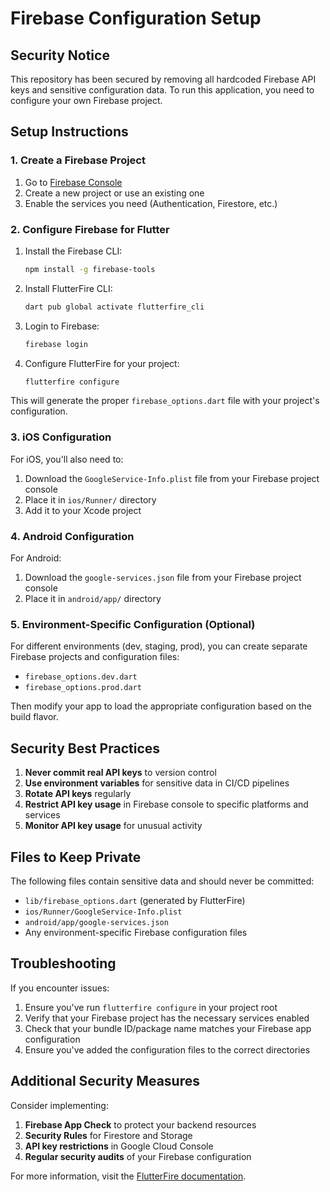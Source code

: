# Firebase Configuration Setup

## Security Notice

This repository has been secured by removing all hardcoded Firebase API keys and sensitive configuration data. To run this application, you need to configure your own Firebase project.

## Setup Instructions

### 1. Create a Firebase Project

1. Go to [Firebase Console](https://console.firebase.google.com/)
2. Create a new project or use an existing one
3. Enable the services you need (Authentication, Firestore, etc.)

### 2. Configure Firebase for Flutter

1. Install the Firebase CLI:
   ```bash
   npm install -g firebase-tools
   ```

2. Install FlutterFire CLI:
   ```bash
   dart pub global activate flutterfire_cli
   ```

3. Login to Firebase:
   ```bash
   firebase login
   ```

4. Configure FlutterFire for your project:
   ```bash
   flutterfire configure
   ```

This will generate the proper `firebase_options.dart` file with your project's configuration.

### 3. iOS Configuration

For iOS, you'll also need to:

1. Download the `GoogleService-Info.plist` file from your Firebase project console
2. Place it in `ios/Runner/` directory
3. Add it to your Xcode project

### 4. Android Configuration

For Android:

1. Download the `google-services.json` file from your Firebase project console
2. Place it in `android/app/` directory

### 5. Environment-Specific Configuration (Optional)

For different environments (dev, staging, prod), you can create separate Firebase projects and configuration files:

- `firebase_options.dev.dart`
- `firebase_options.prod.dart`

Then modify your app to load the appropriate configuration based on the build flavor.

## Security Best Practices

1. **Never commit real API keys** to version control
2. **Use environment variables** for sensitive data in CI/CD pipelines
3. **Rotate API keys** regularly
4. **Restrict API key usage** in Firebase console to specific platforms and services
5. **Monitor API key usage** for unusual activity

## Files to Keep Private

The following files contain sensitive data and should never be committed:

- `lib/firebase_options.dart` (generated by FlutterFire)
- `ios/Runner/GoogleService-Info.plist`
- `android/app/google-services.json`
- Any environment-specific Firebase configuration files

## Troubleshooting

If you encounter issues:

1. Ensure you've run `flutterfire configure` in your project root
2. Verify that your Firebase project has the necessary services enabled
3. Check that your bundle ID/package name matches your Firebase app configuration
4. Ensure you've added the configuration files to the correct directories

## Additional Security Measures

Consider implementing:

1. **Firebase App Check** to protect your backend resources
2. **Security Rules** for Firestore and Storage
3. **API key restrictions** in Google Cloud Console
4. **Regular security audits** of your Firebase configuration

For more information, visit the [FlutterFire documentation](https://firebase.flutter.dev/).